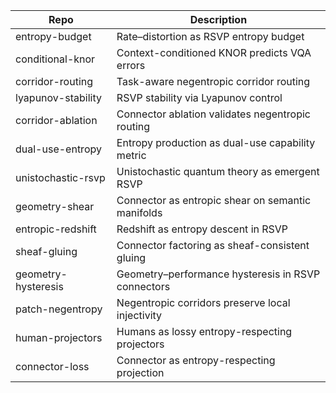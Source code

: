| Repo | Description |
|------|-------------|
| entropy-budget | Rate–distortion as RSVP entropy budget |
| conditional-knor | Context-conditioned KNOR predicts VQA errors |
| corridor-routing | Task-aware negentropic corridor routing |
| lyapunov-stability | RSVP stability via Lyapunov control |
| corridor-ablation | Connector ablation validates negentropic routing |
| dual-use-entropy | Entropy production as dual-use capability metric |
| unistochastic-rsvp | Unistochastic quantum theory as emergent RSVP |
| geometry-shear | Connector as entropic shear on semantic manifolds |
| entropic-redshift | Redshift as entropy descent in RSVP |
| sheaf-gluing | Connector factoring as sheaf-consistent gluing |
| geometry-hysteresis | Geometry–performance hysteresis in RSVP connectors |
| patch-negentropy | Negentropic corridors preserve local injectivity |
| human-projectors | Humans as lossy entropy-respecting projectors |
| connector-loss | Connector as entropy-respecting projection |
